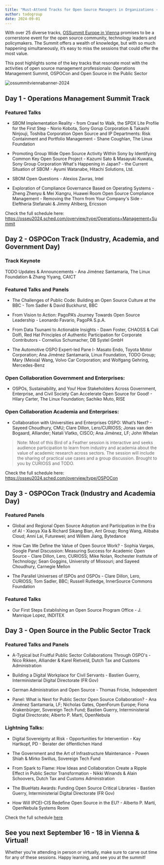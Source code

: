 ```yaml
---
title: "Must-Attend Tracks for Open Source Managers in Organizations - OSSummit Vienna 204"
author: todogroup
date: 2024-09-01
---
```


With over 25 diverse tracks, [OSSummit Europe in Vienna](https://events.linuxfoundation.org/open-source-summit-europe/program/schedule/) promises to be a cornerstone event for the open source 
community, technology leaders and policymakers. The Summit offers a wealth of knowledge, but with so much happening simultaneously, it’s easy to miss the sessions that could offer the most value. 

This post highlights some of the key tracks that resonate most with the activities of open source management professionals: Operations Management Summit, OSPOCon and Open Source in the Public Sector

![ossummitviennabanner-2024](https://github.com/user-attachments/assets/29d3e97f-83e4-488b-a1b3-53a4ba6b65a3)


## Day 1 - Operations Management Summit Track

### Featured Talks

- SBOM Implementation Reality - from Crawl to Walk, the SPDX Lite Profile for the First Step - Norio Kobota, Sony Gorup Corporation & Takashi Ninjouji, Toshiba Corporation
Open Source and IP Departments: Risk Containment and Portfolio Management - Shane Coughlan, The Linux Foundation

- Promoting Group Wide Open Source Activity Within Sony by Identifying Common Key Open Source Project - Kazumi Sato & Masayuki Kuwata, Sony Group Corporation
What's Happening in Japan? - the Current Situation of SBOM - Ayumi Watanabe, Hitachi Solutions, Ltd.

- SBOM Open Questions - Alexios Zavras, Intel
  
- Exploration of Compliance Governance Based on Operating Systems - Zheng Zhenyu & Mei Xiangru, Huawei Room
Open Source Compliance Management - Removing the Thorn from Your Company's Side - Eleftheria Stefanaki & Jimmy Ahlberg, Ericsson 

Check the full schedule here: https://osseu2024.sched.com/overview/type/Operations+Management+Summit 

## Day 2 - OSPOCon Track (Industry, Academia, and Government Day)

### Track Keynote

TODO Updates & Announcements - Ana Jiménez Santamaria, The Linux Foundation & Zhang Yiyang, CAICT

### Featured Talks and Panels

- The Challenges of Public Code: Building an Open Source Culture at the BBC - Tom Sadler & David Buckhurst, BBC

- From Vision to Action: PagoPA’s Journey Towards Open Source Leadership - Leonardo Favario, PagoPA S.p.A.

- From Data Tsunami to Actionable Insights - Dawn Foster, CHAOSS & Cali Dolfi, Red Hat
Principles of Authentic Participation for Corporate Contributors - Cornelius Schumacher, DB Systel GmbH

- The Automotive OSPO Expert-led Pane l- Masato Endo, Toyota Motor Corporation; Ana Jiménez Santamaría, Linux Foundation, TODO Group; Mary (Meixia) Wang, Volvo Car Corporation; and Wolfgang Gehring, Mercedes-Benz

### Open Collaboration Government and Enterprises:

- OSPOs, Sustainability, and You! How Stakeholders Across Government, Enterprise, and Civil Society Can Accelerate Open Source for Good! - Hilary Carter, The Linux Foundation; Sachiko Muto, RISE


### Open Collaboration Academia and Enterprises:

- Collaboration with Universities and Enterprises OSPO: What’s Next? - Sayeed Choudhury, CMU; Clare Dillon, Lero/CURIOSS; Jonas van den Bogaard, Alliander; Natali Vlatko, CISCO; Ana Jiménez, LF; John Whelan

> Note: Most of this Bird of a Feather session is interactive and seeks audience participation to learn from industry and academia about the value of academic research across sectors. The session will include the sharing of practical use cases and a group discussion. Brought to you by CURIOSS and TODO.

Check the full schedule here: https://osseu2024.sched.com/overview/type/OSPOCon 


## Day 3 - OSPOCon Track (Industry and Academia Day)

### Featured Panels

- Global and Regional Open Source Adoption and Participation in the Era of AI - Xiaoya Xia & Richard Sikang Bian, Ant Group; Rong Wang, Alibaba Cloud; Anni Lai, Futurewei; and Willem Jiang, Bytedance

- How Can We Define the Value of Open Source Work? - Sophia Vargas, Google
Panel Discussion: Measuring Success for Academic Open Source - Clare Dillon, Lero, CURIOSS; Mike Nolan, Rochester Institute of Technology; Sean Goggins, University of Missouri; and Sayeed Choudhury, Carnegie Mellon

- The Parallel Universes of ISPOs and OSPOs - Clare Dillon, Lero, CURIOSS; Tom Sadler, BBC; Russell Rutledge, InnerSource Commons Foundation 

### Featured Talks

- Our First Steps Establishing an Open Source Program Office - J. Manrique Lopez, INDITEX 


## Day 3 - Open Source in the Public Sector Track 

### Featured Talks and Panels
- A-Typical but Fruitful Public Sector Collaborations Through OSPO's - Nico Rikken, Alliander & Karel Rietveld, Dutch Tax and Customs Administration 

- Building a Digital Workplace for Civil Servants - Bastien Guerry, Interministerial Digital Directorate (FR Gov)

- German Administration and Open Source - Thomas Fricke, Independent 

- Panel: What is Next for Public Sector Open Source Collaboration? - Ana Jiménez Santamaría, LF; Nicholas Gates, OpenForum Europe; Fiona Krakenbürger, Sovereign Tech Fund; Bastien Guerry, Interministerial Digital Directorate; Alberto P. Martí, OpenNebula 


### Lightning Talks:

- Digital Sovereignty at Risk - Opportunities for Intervention - Kay Hartkopf, PD - Berater der öffentlichen Hand 

- The Government and the Art of Infrastructure Maintenance - Powen Shiah & Mirko Swillus, Sovereign Tech Fund

- From Spark to Flame: How Ideas and Collaboration Create a Ripple Effect in Public Sector Transformation - Nikki Winands & Alain Schoovers, Dutch Tax and Customs Administration

- The BlueHats Awards: Funding Open Source Critical Libraries - Bastien Guerry, Interministerial Digital Directorate (FR Gov)

- How Will IPCEI-CIS Redefine Open Source in the EU? - Alberto P. Martí, OpenNebula Systems Room 

Check the full schedule [here](https://osseu2024.sched.com/overview/type/Open+Source+in+the+Public+Sector) 


## See you next September 16 - 18 in Vienna & Virtual!

Whether you’re attending in person or virtually, make sure to carve out time for any of these sessions. Happy learning, and see you at the summit!
